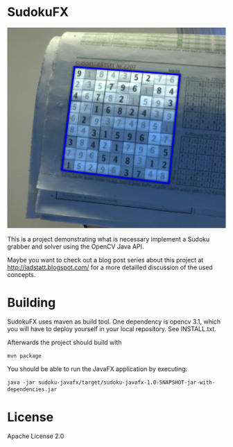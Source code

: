# SudokuFX

![a screenshot of the sudokuFX application](/screenshot.png "A screenshot from the project")

This is a project demonstrating what is necessary implement a Sudoku grabber and solver using the OpenCV Java API.

Maybe you want to check out a blog post series about this project at http://ladstatt.blogspot.com/ for a more detailled
discussion of the used concepts.

# Building

SudokuFX uses maven as build tool. One dependency is opencv 3.1, which you will
have to deploy yourself in your local repository. See INSTALL.txt.

Afterwards the project should build with

    mvn package

You should be able to run the JavaFX application by executing:

    java -jar sudoku-javafx/target/sudoku-javafx-1.0-SNAPSHOT-jar-with-dependencies.jar

# License

Apache License 2.0





